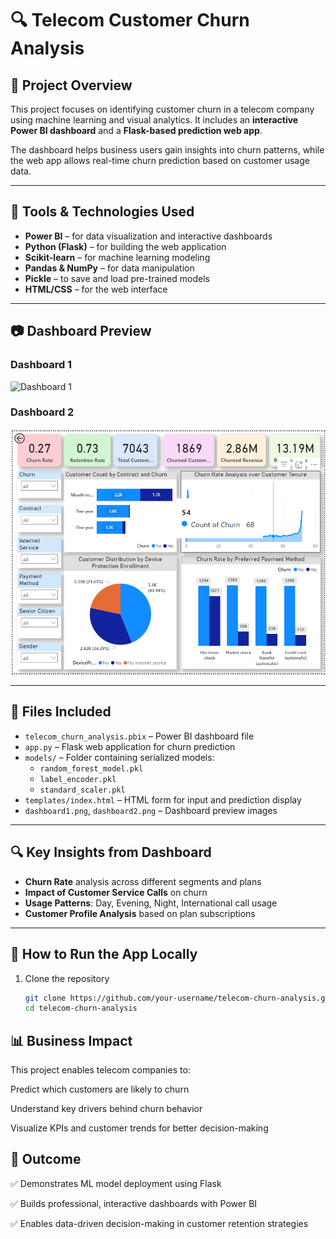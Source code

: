 # 🔍 Telecom Customer Churn Analysis

## 📌 Project Overview

This project focuses on identifying customer churn in a telecom company using machine learning and visual analytics. It includes an **interactive Power BI dashboard** and a **Flask-based prediction web app**.

The dashboard helps business users gain insights into churn patterns, while the web app allows real-time churn prediction based on customer usage data.

---

## 🧰 Tools & Technologies Used

- **Power BI** – for data visualization and interactive dashboards  
- **Python (Flask)** – for building the web application  
- **Scikit-learn** – for machine learning modeling  
- **Pandas & NumPy** – for data manipulation  
- **Pickle** – to save and load pre-trained models  
- **HTML/CSS** – for the web interface  

---

## 📷 Dashboard Preview

### Dashboard 1  
![Dashboard 1](dashboard1.png)

### Dashboard 2  
![Dashboard 2](dashboard2.png)

---

## 🔽 Files Included

- `telecom_churn_analysis.pbix` – Power BI dashboard file  
- `app.py` – Flask web application for churn prediction  
- `models/` – Folder containing serialized models:
  - `random_forest_model.pkl`
  - `label_encoder.pkl`
  - `standard_scaler.pkl`
- `templates/index.html` – HTML form for input and prediction display  
- `dashboard1.png`, `dashboard2.png` – Dashboard preview images  

---

## 🔍 Key Insights from Dashboard

- **Churn Rate** analysis across different segments and plans  
- **Impact of Customer Service Calls** on churn  
- **Usage Patterns**: Day, Evening, Night, International call usage  
- **Customer Profile Analysis** based on plan subscriptions  

---

## 🚀 How to Run the App Locally

1. Clone the repository  
   ```bash
   git clone https://github.com/your-username/telecom-churn-analysis.git
   cd telecom-churn-analysis
## 📊 Business Impact
This project enables telecom companies to:

Predict which customers are likely to churn

Understand key drivers behind churn behavior

Visualize KPIs and customer trends for better decision-making

## 🎯 Outcome
✅ Demonstrates ML model deployment using Flask

✅ Builds professional, interactive dashboards with Power BI

✅ Enables data-driven decision-making in customer retention strategies


